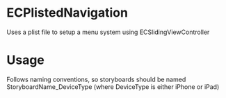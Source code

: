 ECPlistedNavigation
===================

Uses a plist file to setup a menu system using ECSlidingViewController

Usage
=====

Follows naming conventions, so storyboards should be named StoryboardName_DeviceType (where DeviceType is either iPhone or iPad)

